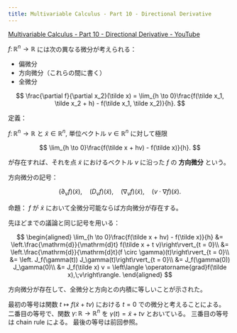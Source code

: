 ```yaml
---
title: Multivariable Calculus - Part 10 - Directional Derivative
---
```


[Multivariable Calculus - Part 10 - Directional Derivative - YouTube](https://www.youtube.com/watch?v=OxVYmBZqeBU&list=PLBh2i93oe2qv4G2AyarkbR3OKBml0hXEg&index=10)

$f \colon \mathbb R^n \longrightarrow \mathbb R$ には次の異なる微分が考えられる：

* 偏微分
* 方向微分（これらの間に書く）
* 全微分

$$
\frac{\partial f}{\partial x_2}(\tilde x)
= \lim_{h \to 0}\frac{f(\tilde x_1, \tilde x_2 + h) - f(\tilde x_1, \tilde x_2)}{h}.
$$

定義：

$f \colon \mathbb R^n \longrightarrow \mathbb R$ と
${\tilde x \in \mathbb R^n}$,
単位ベクトル ${v \in \mathbb R^n}$ に対して極限

$$
\lim_{h \to 0}\frac{f(\tilde x + hv) - f(\tilde x)}{h}.
$$

が存在すれば、それを点 ${\tilde x}$ におけるベクトル $v$ に沿った $f$ の **方向微分** という。

方向微分の記号：

$$
(\partial_v f)(\tilde x),\quad
(D_v f)(\tilde x),\quad
(\nabla_v f)(\tilde x),\quad
(v \cdot \nabla f)(\tilde x).
$$

命題：
$f$ が ${\tilde x}$ において全微分可能ならば方向微分が存在する。

先ほどまでの議論と同じ記号を用いる：

$$
\begin{aligned}
\lim_{h \to 0}\frac{f(\tilde x + hv) - f(\tilde x)}{h}
&= \left.\frac{\mathrm{d}}{\mathrm{d}t} f(\tilde x + t v)\right\rvert_{t = 0}\\
&= \left.\frac{\mathrm{d}}{\mathrm{d}t}(f \circ \gamma)(t)\right\rvert_{t = 0}\\
&= \left. J_f(\gamma(t)) J_\gamma(t)\right\rvert_{t = 0}\\
&= J_f(\gamma(0)) J_\gamma(0)\\
&= J_f(\tilde x) v
= \left\langle \operatorname{grad}f(\tilde x),\;v\right\rangle.
\end{aligned}
$$

方向微分が存在して、全微分と方向との内積に等しいことが示された。

最初の等号は関数 ${t \longmapsto f(\tilde x + tv)}$ における ${t = 0}$ での微分と考えることによる。
二番目の等号で、関数 $\gamma\colon \mathbb R \longrightarrow \mathbb R^n$ を
${\gamma(t) = \tilde x + tv}$ とおいている。
三番目の等号は chain rule による。
最後の等号は前回参照。
